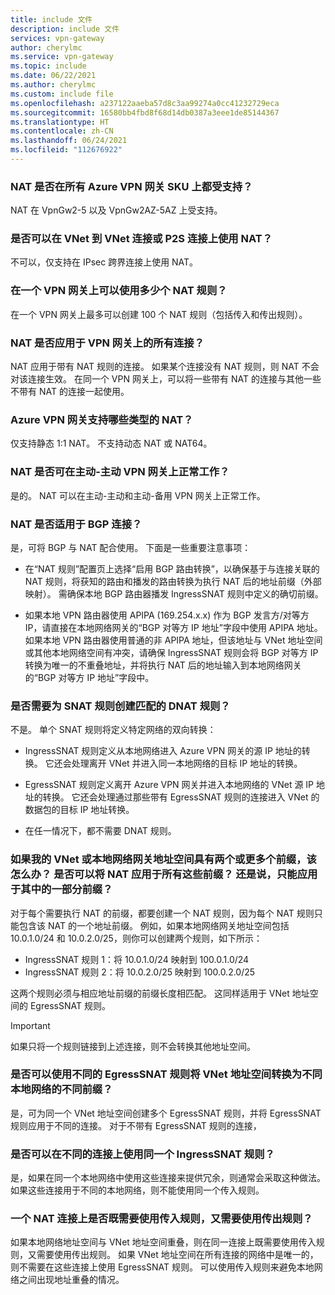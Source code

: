 ```yaml
---
title: include 文件
description: include 文件
services: vpn-gateway
author: cherylmc
ms.service: vpn-gateway
ms.topic: include
ms.date: 06/22/2021
ms.author: cherylmc
ms.custom: include file
ms.openlocfilehash: a237122aaeba57d8c3aa99274a0cc41232729eca
ms.sourcegitcommit: 16580bb4fbd8f68d14db0387a3eee1de85144367
ms.translationtype: HT
ms.contentlocale: zh-CN
ms.lasthandoff: 06/24/2021
ms.locfileid: "112676922"
---
```

### <a name="is-nat-supported-on-all-azure-vpn-gateway-skus"></a>NAT 是否在所有 Azure VPN 网关 SKU 上都受支持？

NAT 在 VpnGw2-5 以及 VpnGw2AZ-5AZ 上受支持。

### <a name="can-i-use-nat-on-vnet-to-vnet-or-p2s-connections"></a>是否可以在 VNet 到 VNet 连接或 P2S 连接上使用 NAT？

不可以，仅支持在 IPsec 跨界连接上使用 NAT。

### <a name="how-many-nat-rules-can-i-use-on-a-vpn-gateway"></a>在一个 VPN 网关上可以使用多少个 NAT 规则？

在一个 VPN 网关上最多可以创建 100 个 NAT 规则（包括传入和传出规则）。

### <a name="is-nat-applied-to-all-connections-on-a-vpn-gateway"></a>NAT 是否应用于 VPN 网关上的所有连接？

NAT 应用于带有 NAT 规则的连接。 如果某个连接没有 NAT 规则，则 NAT 不会对该连接生效。 在同一个 VPN 网关上，可以将一些带有 NAT 的连接与其他一些不带有 NAT 的连接一起使用。

### <a name="what-types-of-nat-is-supported-on-azure-vpn-gateways"></a>Azure VPN 网关支持哪些类型的 NAT？

仅支持静态 1:1 NAT。 不支持动态 NAT 或 NAT64。

### <a name="does-nat-work-on-active-active-vpn-gateways"></a>NAT 是否可在主动-主动 VPN 网关上正常工作？

是的。 NAT 可以在主动-主动和主动-备用 VPN 网关上正常工作。

### <a name="does-nat-work-with-bgp-connections"></a>NAT 是否适用于 BGP 连接？

是，可将 BGP 与 NAT 配合使用。 下面是一些重要注意事项：

* 在“NAT 规则”配置页上选择“启用 BGP 路由转换”，以确保基于与连接关联的 NAT 规则，将获知的路由和播发的路由转换为执行 NAT 后的地址前缀（外部映射）。 需确保本地 BGP 路由器播发 IngressSNAT 规则中定义的确切前缀。

* 如果本地 VPN 路由器使用 APIPA (169.254.x.x) 作为 BGP 发言方/对等方 IP，请直接在本地网络网关的“BGP 对等方 IP 地址”字段中使用 APIPA 地址。 如果本地 VPN 路由器使用普通的非 APIPA 地址，但该地址与 VNet 地址空间或其他本地网络空间有冲突，请确保 IngressSNAT 规则会将 BGP 对等方 IP 转换为唯一的不重叠地址，并将执行 NAT 后的地址输入到本地网络网关的“BGP 对等方 IP 地址”字段中。

### <a name="do-i-need-to-create-the-matching-dnat-rules-for-the-snat-rule"></a>是否需要为 SNAT 规则创建匹配的 DNAT 规则？

不是。 单个 SNAT 规则将定义特定网络的双向转换：

* IngressSNAT 规则定义从本地网络进入 Azure VPN 网关的源 IP 地址的转换。 它还会处理离开 VNet 并进入同一本地网络的目标 IP 地址的转换。

* EgressSNAT 规则定义离开 Azure VPN 网关并进入本地网络的 VNet 源 IP 地址的转换。 它还会处理通过那些带有 EgressSNAT 规则的连接进入 VNet 的数据包的目标 IP 地址转换。

* 在任一情况下，都不需要 DNAT 规则。

### <a name="what-do-i-do-if-my-vnet-or-local-network-gateway-address-space-has-two-or-more-prefixes-can-i-apply-nat-to-all-of-them-or-just-a-subset"></a>如果我的 VNet 或本地网络网关地址空间具有两个或更多个前缀，该怎么办？ 是否可以将 NAT 应用于所有这些前缀？ 还是说，只能应用于其中的一部分前缀？

对于每个需要执行 NAT 的前缀，都要创建一个 NAT 规则，因为每个 NAT 规则只能包含该 NAT 的一个地址前缀。 例如，如果本地网络网关地址空间包括 10.0.1.0/24 和 10.0.2.0/25，则你可以创建两个规则，如下所示：

* IngressSNAT 规则 1：将 10.0.1.0/24 映射到 100.0.1.0/24
* IngressSNAT 规则 2：将 10.0.2.0/25 映射到 100.0.2.0/25

这两个规则必须与相应地址前缀的前缀长度相匹配。 这同样适用于 VNet 地址空间的 EgressSNAT 规则。

> [!IMPORTANT]
> 如果只将一个规则链接到上述连接，则不会转换其他地址空间。

### <a name="can-i-use-different-egresssnat-rules-to-translate-my-vnet-address-space-to-different-prefixes-to-different-on-premises-networks"></a>是否可以使用不同的 EgressSNAT 规则将 VNet 地址空间转换为不同本地网络的不同前缀？

是，可为同一个 VNet 地址空间创建多个 EgressSNAT 规则，并将 EgressSNAT 规则应用于不同的连接。 对于不带有 EgressSNAT 规则的连接，

### <a name="can-i-use-the-same-ingresssnat-rule-on-different-connections"></a>是否可以在不同的连接上使用同一个 IngressSNAT 规则？

是，如果在同一个本地网络中使用这些连接来提供冗余，则通常会采取这种做法。 如果这些连接用于不同的本地网络，则不能使用同一个传入规则。

### <a name="do-i-need-both-ingress-and-egress-rules-on-a-nat-connection"></a>一个 NAT 连接上是否既需要使用传入规则，又需要使用传出规则？

如果本地网络地址空间与 VNet 地址空间重叠，则在同一连接上既需要使用传入规则，又需要使用传出规则。 如果 VNet 地址空间在所有连接的网络中是唯一的，则不需要在这些连接上使用 EgressSNAT 规则。 可以使用传入规则来避免本地网络之间出现地址重叠的情况。